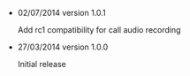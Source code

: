 - 02/07/2014 version 1.0.1
  <p>
   Add rc1 compatibility for call audio recording
  </p>

- 27/03/2014 version 1.0.0
  <p>
   Initial release
  </p>
